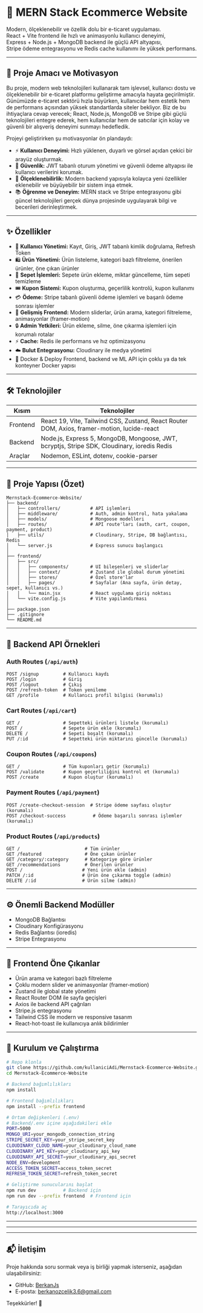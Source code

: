 
# 🛒 MERN Stack Ecommerce Website

Modern, ölçeklenebilir ve özellik dolu bir e-ticaret uygulaması.  
React + Vite frontend ile hızlı ve animasyonlu kullanıcı deneyimi,  
Express + Node.js + MongoDB backend ile güçlü API altyapısı,  
Stripe ödeme entegrasyonu ve Redis cache kullanımı ile yüksek performans.

---

## 🎯 Proje Amacı ve Motivasyon

Bu proje, modern web teknolojileri kullanarak tam işlevsel, kullanıcı dostu ve ölçeklenebilir bir e-ticaret platformu geliştirme amacıyla hayata geçirilmiştir. Günümüzde e-ticaret sektörü hızla büyürken, kullanıcılar hem estetik hem de performans açısından yüksek standartlarda siteler bekliyor. Biz de bu ihtiyaçlara cevap verecek; React, Node.js, MongoDB ve Stripe gibi güçlü teknolojileri entegre ederek, hem kullanıcılar hem de satıcılar için kolay ve güvenli bir alışveriş deneyimi sunmayı hedefledik.

Projeyi geliştirirken şu motivasyonlar ön plandaydı:

- ⚡ **Kullanıcı Deneyimi:** Hızlı yüklenen, duyarlı ve görsel açıdan çekici bir arayüz oluşturmak.  
- 🔐 **Güvenlik:** JWT tabanlı oturum yönetimi ve güvenli ödeme altyapısı ile kullanıcı verilerini korumak.  
- 🚀 **Ölçeklenebilirlik:** Modern backend yapısıyla kolayca yeni özellikler eklenebilir ve büyüyebilir bir sistem inşa etmek.  
- 📚 **Öğrenme ve Deneyim:** MERN stack ve Stripe entegrasyonu gibi güncel teknolojileri gerçek dünya projesinde uygulayarak bilgi ve becerileri derinleştirmek.



---

## ✨ Özellikler

- 👤 **Kullanıcı Yönetimi:** Kayıt, Giriş, JWT tabanlı kimlik doğrulama, Refresh Token  
- 🛍️ **Ürün Yönetimi:** Ürün listeleme, kategori bazlı filtreleme, önerilen ürünler, öne çıkan ürünler  
- 🛒 **Sepet İşlemleri:** Sepete ürün ekleme, miktar güncelleme, tüm sepeti temizleme  
- 🎟️ **Kupon Sistemi:** Kupon oluşturma, geçerlilik kontrolü, kupon kullanımı  
- 💳 **Ödeme:** Stripe tabanlı güvenli ödeme işlemleri ve başarılı ödeme sonrası işlemler  
- 🎨 **Gelişmiş Frontend:** Modern sliderlar, ürün arama, kategori filtreleme, animasyonlar (framer-motion)  
- 🔒 **Admin Yetkileri:** Ürün ekleme, silme, öne çıkarma işlemleri için korumalı rotalar  
- ⚡ **Cache:** Redis ile performans ve hız optimizasyonu  
- ☁️ **Bulut Entegrasyonu:** Cloudinary ile medya yönetimi
- 🐳 Docker & Deploy  Frontend, backend ve ML API için çoklu ya da tek konteyner Docker yapısı
 



---

## 🛠️ Teknolojiler

| Kısım     | Teknolojiler                                                                                 |
|-----------|---------------------------------------------------------------------------------------------|
| Frontend  | React 19, Vite, Tailwind CSS, Zustand, React Router DOM, Axios, framer-motion, lucide-react |
| Backend   | Node.js, Express 5, MongoDB, Mongoose, JWT, bcryptjs, Stripe SDK, Cloudinary, ioredis Redis  |
| Araçlar   | Nodemon, ESLint, dotenv, cookie-parser                                                      |

---

## 📁 Proje Yapısı (Özet)

```
Mernstack-Ecommerce-Website/
├── backend/
│   ├── controllers/           # API işlemleri
│   ├── middleware/            # Auth, admin kontrol, hata yakalama
│   ├── models/                # Mongoose modelleri
│   ├── routes/                # API route'ları (auth, cart, coupon, payment, product)
│   ├── utils/                 # Cloudinary, Stripe, DB bağlantısı, Redis
│   └── server.js              # Express sunucu başlangıcı
│
├── frontend/
│   ├── src/
│   │   ├── components/        # UI bileşenleri ve sliderlar
│   │   ├── context/           # Zustand ile global durum yönetimi
│   │   ├── stores/            # Özel store'lar
│   │   ├── pages/             # Sayfalar (Ana sayfa, ürün detay, sepet, kullanıcı vs.)
│   │   └── main.jsx           # React uygulama giriş noktası
│   └── vite.config.js         # Vite yapılandırması
│
├── package.json
├── .gitignore
└── README.md
```

---

## 🔗 Backend API Örnekleri

### Auth Routes (`/api/auth`)

```http
POST /signup         # Kullanıcı kaydı
POST /login          # Giriş
POST /logout         # Çıkış
POST /refresh-token  # Token yenileme
GET /profile         # Kullanıcı profil bilgisi (korumalı)
```

### Cart Routes (`/api/cart`)

```http
GET /                # Sepetteki ürünleri listele (korumalı)
POST /               # Sepete ürün ekle (korumalı)
DELETE /             # Sepeti boşalt (korumalı)
PUT /:id             # Sepetteki ürün miktarını güncelle (korumalı)
```

### Coupon Routes (`/api/coupons`)

```http
GET /                # Tüm kuponları getir (korumalı)
POST /validate       # Kupon geçerliliğini kontrol et (korumalı)
POST /create         # Kupon oluştur (korumalı)
```

### Payment Routes (`/api/payment`)

```http
POST /create-checkout-session  # Stripe ödeme sayfası oluştur (korumalı)
POST /checkout-success          # Ödeme başarılı sonrası işlemler (korumalı)
```

### Product Routes (`/api/products`)

```http
GET /                        # Tüm ürünler
GET /featured                # Öne çıkan ürünler
GET /category/:category      # Kategoriye göre ürünler
GET /recommendations         # Önerilen ürünler
POST /                      # Yeni ürün ekle (admin)
PATCH /:id                  # Ürün öne çıkarma toggle (admin)
DELETE /:id                 # Ürün silme (admin)
```

---

## ⚙️ Önemli Backend Modüller

- MongoDB Bağlantısı  
- Cloudinary Konfigürasyonu  
- Redis Bağlantısı (ioredis)  
- Stripe Entegrasyonu  

---

## 🌟 Frontend Öne Çıkanlar

- Ürün arama ve kategori bazlı filtreleme  
- Çoklu modern slider ve animasyonlar (framer-motion)  
- Zustand ile global state yönetimi  
- React Router DOM ile sayfa geçişleri  
- Axios ile backend API çağrıları  
- Stripe.js entegrasyonu  
- Tailwind CSS ile modern ve responsive tasarım  
- React-hot-toast ile kullanıcıya anlık bildirimler  

---

## 🚀 Kurulum ve Çalıştırma

```bash
# Repo klonla
git clone https://github.com/kullaniciAdi/Mernstack-Ecommerce-Website.git
cd Mernstack-Ecommerce-Website

# Backend bağımlılıkları
npm install

# Frontend bağımlılıkları
npm install --prefix frontend

# Ortam değişkenleri (.env)
# Backend/.env içine aşağıdakileri ekle
PORT=5000
MONGO_URI=your_mongodb_connection_string
STRIPE_SECRET_KEY=your_stripe_secret_key
CLOUDINARY_CLOUD_NAME=your_cloudinary_cloud_name
CLOUDINARY_API_KEY=your_cloudinary_api_key
CLOUDINARY_API_SECRET=your_cloudinary_api_secret
NODE_ENV=development
ACCESS_TOKEN_SECRET=access_token_secret
REFRESH_TOKEN_SECRET=refresh_token_secret

# Geliştirme sunucularını başlat
npm run dev          # Backend için
npm run dev --prefix frontend  # Frontend için

# Tarayıcıda aç
http://localhost:3000
```

---

---

---

## 📬 İletişim

Proje hakkında soru sormak veya iş birliği yapmak isterseniz, aşağıdan ulaşabilirsiniz:

- GitHub: [BerkanJs](https://github.com/BerkanJs)
- E-posta: berkanozcelik3.6@gmail.com

Teşekkürler! 🙌






